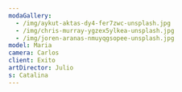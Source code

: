 ```yaml
---
modaGallery:
  - /img/aykut-aktas-dy4-fer7zwc-unsplash.jpg
  - /img/chris-murray-ygzex5ylkea-unsplash.jpg
  - /img/joren-aranas-nmuyqgsopee-unsplash.jpg
model: Maria
camera: Carlos
client: Exito
artDirector: Julio
s: Catalina
---
```

